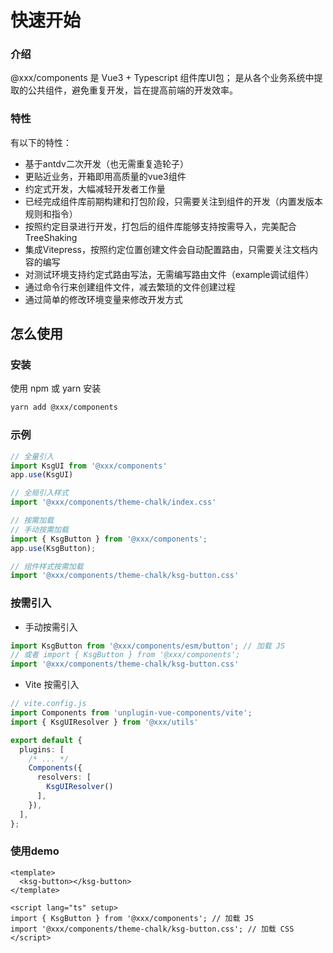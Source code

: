 # 快速开始

### 介绍
@xxx/components 是 Vue3 + Typescript 组件库UI包；
是从各个业务系统中提取的公共组件，避免重复开发，旨在提高前端的开发效率。


### 特性
有以下的特性：
+ 基于antdv二次开发（也无需重复造轮子）
+ 更贴近业务，开箱即用高质量的vue3组件
+ 约定式开发，大幅减轻开发者工作量
+ 已经完成组件库前期构建和打包阶段，只需要关注到组件的开发（内置发版本规则和指令）
+ 按照约定目录进行开发，打包后的组件库能够支持按需导入，完美配合TreeShaking
+ 集成Vitepress，按照约定位置创建文件会自动配置路由，只需要关注文档内容的编写
+ 对测试环境支持约定式路由写法，无需编写路由文件（example调试组件）
+ 通过命令行来创建组件文件，减去繁琐的文件创建过程
+ 通过简单的修改环境变量来修改开发方式


## 怎么使用
### 安装
使用 npm 或 yarn 安装
```bash
yarn add @xxx/components
```

### 示例
```typescript
// 全量引入
import KsgUI from '@xxx/components'
app.use(KsgUI)

// 全局引入样式
import '@xxx/components/theme-chalk/index.css'

// 按需加载
// 手动按需加载
import { KsgButton } from '@xxx/components';
app.use(KsgButton);

// 组件样式按需加载
import '@xxx/components/theme-chalk/ksg-button.css'
```

### 按需引入
- 手动按需引入
```typescript
import KsgButton from '@xxx/components/esm/button'; // 加载 JS
// 或者 import { KsgButton } from '@xxx/components';
import '@xxx/components/theme-chalk/ksg-button.css'
```
- Vite 按需引入

```typescript
// vite.config.js
import Components from 'unplugin-vue-components/vite';
import { KsgUIResolver } from '@xxx/utils'

export default {
  plugins: [
    /* ... */
    Components({
      resolvers: [
      	KsgUIResolver()
      ],
    }),
  ],
};
```

### 使用demo
```vue
<template>
  <ksg-button></ksg-button>
</template>

<script lang="ts" setup>
import { KsgButton } from '@xxx/components'; // 加载 JS
import '@xxx/components/theme-chalk/ksg-button.css'; // 加载 CSS
</script>
```

